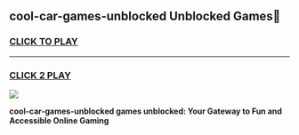 
## cool-car-games-unblocked Unblocked Games👋
<h3>
<a href="https://news.freeplayer.one?title=cool-car-games-unblocked&ref=16F">CLICK TO PLAY</a></h3>
<hr>

<h3>
<a href="https://news.freeplayer.one?title=cool-car-games-unblocked&ref=16F">CLICK 2 PLAY</a>
  
</h3>

<a href="https://news.freeplayer.one?title=cool-car-games-unblocked&ref=16F/"><img src="https://clearcache.store/games.png"></a>


**cool-car-games-unblocked games unblocked: Your Gateway to Fun and Accessible Online Gaming**
